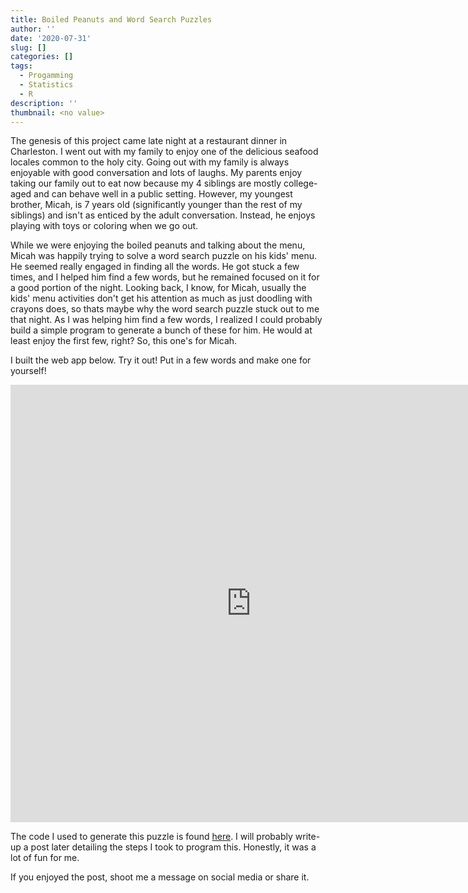 ```yaml
---
title: Boiled Peanuts and Word Search Puzzles
author: ''
date: '2020-07-31'
slug: []
categories: []
tags:
  - Progamming
  - Statistics
  - R
description: ''
thumbnail: <no value>
---
```

The genesis of this project came late night at a restaurant dinner in Charleston. I went out with my family to enjoy one of the delicious seafood locales common to the holy city. Going out with my family is always enjoyable with good conversation and lots of laughs. My parents enjoy taking our family out to eat now because my 4 siblings are mostly college-aged and can behave well in a public setting. However, my youngest brother, Micah, is 7 years old (significantly younger than the rest of my siblings) and isn't as enticed by the adult conversation. Instead, he enjoys playing with toys or coloring when we go out. 

While we were enjoying the boiled peanuts and talking about the menu, Micah was happily trying to solve a word search puzzle on his kids' menu. He seemed really engaged in finding all the words. He got stuck a few times, and I helped him find a few words, but he remained focused on it for a good portion of the night. Looking back, I know, for Micah, usually the kids' menu activities don't get his attention as much as just doodling with crayons does, so thats maybe why the word search puzzle stuck out to me that night. As I was helping him find a few words, I realized I could probably build a simple program to generate a bunch of these for him. He would at least enjoy the first few, right? So, this one's for Micah.

I built the web app below. Try it out! Put in a few words and make one for yourself!

<iframe src="https://acbass49.shinyapps.io/mobility_trends/" style="border: none; width: 770px; height: 700px"></iframe>

The code I used to generate this puzzle is found [here](https://github.com/acbass49/wordsearch). I will probably write-up a post later detailing the steps I took to program this. Honestly, it was a lot of fun for me.

If you enjoyed the post, shoot me a message on social media or share it.
